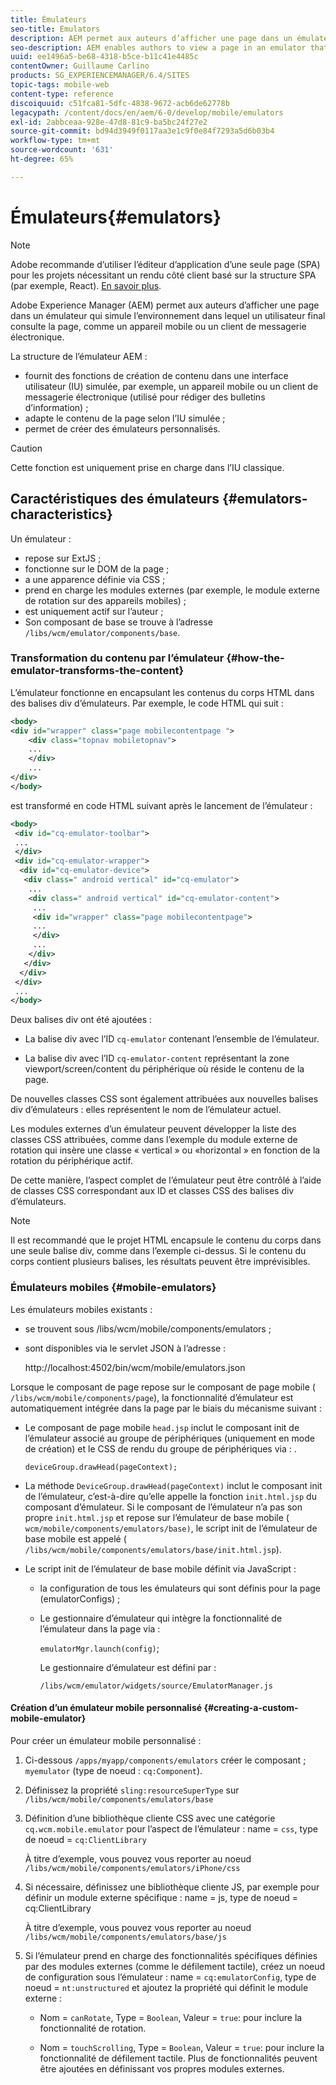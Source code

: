 ```yaml
---
title: Émulateurs
seo-title: Emulators
description: AEM permet aux auteurs d’afficher une page dans un émulateur qui simule l’environnement dans lequel un utilisateur final consulte la page.
seo-description: AEM enables authors to view a page in an emulator that simulates the environment in which an end-user will view the page
uuid: ee1496a5-be68-4318-b5ce-b11c41e4485c
contentOwner: Guillaume Carlino
products: SG_EXPERIENCEMANAGER/6.4/SITES
topic-tags: mobile-web
content-type: reference
discoiquuid: c51fca81-5dfc-4838-9672-acb6de62778b
legacypath: /content/docs/en/aem/6-0/develop/mobile/emulators
exl-id: 2abbceaa-928e-47d8-81c9-ba5bc24f27e2
source-git-commit: bd94d3949f0117aa3e1c9f0e84f7293a5d6b03b4
workflow-type: tm+mt
source-wordcount: '631'
ht-degree: 65%

---
```


# Émulateurs{#emulators}

>[!NOTE]
>
>Adobe recommande d’utiliser l’éditeur d’application d’une seule page (SPA) pour les projets nécessitant un rendu côté client basé sur la structure SPA (par exemple, React). [En savoir plus](/help/sites-developing/spa-overview.md).

Adobe Experience Manager (AEM) permet aux auteurs d’afficher une page dans un émulateur qui simule l’environnement dans lequel un utilisateur final consulte la page, comme un appareil mobile ou un client de messagerie électronique.

La structure de l’émulateur AEM :

* fournit des fonctions de création de contenu dans une interface utilisateur (IU) simulée, par exemple, un appareil mobile ou un client de messagerie électronique (utilisé pour rédiger des bulletins d’information) ;
* adapte le contenu de la page selon l’IU simulée ;
* permet de créer des émulateurs personnalisés.

>[!CAUTION]
>
>Cette fonction est uniquement prise en charge dans l’IU classique.

## Caractéristiques des émulateurs {#emulators-characteristics}

Un émulateur :

* repose sur ExtJS ;
* fonctionne sur le DOM de la page ;
* a une apparence définie via CSS ;
* prend en charge les modules externes (par exemple, le module externe de rotation sur des appareils mobiles) ;
* est uniquement actif sur l’auteur ;
* Son composant de base se trouve à l’adresse `/libs/wcm/emulator/components/base`.

### Transformation du contenu par l’émulateur {#how-the-emulator-transforms-the-content}

L’émulateur fonctionne en encapsulant les contenus du corps HTML dans des balises div d’émulateurs. Par exemple, le code HTML qui suit :

```xml
<body>
<div id="wrapper" class="page mobilecontentpage ">
    <div class="topnav mobiletopnav">
    ...
    </div>
    ...
</div>
</body>
```

est transformé en code HTML suivant après le lancement de l’émulateur :

```xml
<body>
 <div id="cq-emulator-toolbar">
 ...
 </div>
 <div id="cq-emulator-wrapper">
  <div id="cq-emulator-device">
   <div class=" android vertical" id="cq-emulator">
    ...
    <div class=" android vertical" id="cq-emulator-content">
     ...
     <div id="wrapper" class="page mobilecontentpage">
     ...
     </div>
     ...
    </div>
   </div>
  </div>
 </div>
 ...
</body>
```

Deux balises div ont été ajoutées :

* La balise div avec l’ID `cq-emulator` contenant l’ensemble de l’émulateur.

* La balise div avec l’ID `cq-emulator-content` représentant la zone viewport/screen/content du périphérique où réside le contenu de la page.

De nouvelles classes CSS sont également attribuées aux nouvelles balises div d’émulateurs : elles représentent le nom de l’émulateur actuel.

Les modules externes d’un émulateur peuvent développer la liste des classes CSS attribuées, comme dans l’exemple du module externe de rotation qui insère une classe « vertical » ou «horizontal » en fonction de la rotation du périphérique actif.

De cette manière, l’aspect complet de l’émulateur peut être contrôlé à l’aide de classes CSS correspondant aux ID et classes CSS des balises div d’émulateurs.

>[!NOTE]
>
>Il est recommandé que le projet HTML encapsule le contenu du corps dans une seule balise div, comme dans l’exemple ci-dessus. Si le contenu du corps contient plusieurs balises, les résultats peuvent être imprévisibles.

### Émulateurs mobiles {#mobile-emulators}

Les émulateurs mobiles existants :

* se trouvent sous /libs/wcm/mobile/components/emulators ;
* sont disponibles via le servlet JSON à l’adresse :

   http://localhost:4502/bin/wcm/mobile/emulators.json

Lorsque le composant de page repose sur le composant de page mobile ( `/libs/wcm/mobile/components/page`), la fonctionnalité d’émulateur est automatiquement intégrée dans la page par le biais du mécanisme suivant :

* Le composant de page mobile `head.jsp` inclut le composant init de l’émulateur associé au groupe de périphériques (uniquement en mode de création) et le CSS de rendu du groupe de périphériques via : .

   `deviceGroup.drawHead(pageContext);`

* La méthode `DeviceGroup.drawHead(pageContext)` inclut le composant init de l’émulateur, c’est-à-dire qu’elle appelle la fonction `init.html.jsp` du composant d’émulateur. Si le composant de l’émulateur n’a pas son propre `init.html.jsp` et repose sur l’émulateur de base mobile ( `wcm/mobile/components/emulators/base)`, le script init de l’émulateur de base mobile est appelé ( `/libs/wcm/mobile/components/emulators/base/init.html.jsp`).

* Le script init de l’émulateur de base mobile définit via JavaScript :

   * la configuration de tous les émulateurs qui sont définis pour la page (emulatorConfigs) ;
   * Le gestionnaire d’émulateur qui intègre la fonctionnalité de l’émulateur dans la page via :

      `emulatorMgr.launch(config)`;

      Le gestionnaire d’émulateur est défini par :

      `/libs/wcm/emulator/widgets/source/EmulatorManager.js`

#### Création d’un émulateur mobile personnalisé {#creating-a-custom-mobile-emulator}

Pour créer un émulateur mobile personnalisé :

1. Ci-dessous `/apps/myapp/components/emulators` créer le composant ; `myemulator` (type de noeud : `cq:Component`).

1. Définissez la propriété `sling:resourceSuperType` sur `/libs/wcm/mobile/components/emulators/base`

1. Définition d’une bibliothèque cliente CSS avec une catégorie `cq.wcm.mobile.emulator` pour l’aspect de l’émulateur : name = `css`, type de noeud = `cq:ClientLibrary`

   À titre d’exemple, vous pouvez vous reporter au noeud `/libs/wcm/mobile/components/emulators/iPhone/css`

1. Si nécessaire, définissez une bibliothèque cliente JS, par exemple pour définir un module externe spécifique : name = js, type de noeud = cq:ClientLibrary

   À titre d’exemple, vous pouvez vous reporter au noeud `/libs/wcm/mobile/components/emulators/base/js`

1. Si l’émulateur prend en charge des fonctionnalités spécifiques définies par des modules externes (comme le défilement tactile), créez un noeud de configuration sous l’émulateur : name = `cq:emulatorConfig`, type de noeud = `nt:unstructured` et ajoutez la propriété qui définit le module externe :

   * Nom = `canRotate`, Type = `Boolean`, Valeur = `true`: pour inclure la fonctionnalité de rotation.

   * Nom = `touchScrolling`, Type = `Boolean`, Valeur = `true`: pour inclure la fonctionnalité de défilement tactile.
   Plus de fonctionnalités peuvent être ajoutées en définissant vos propres modules externes.
